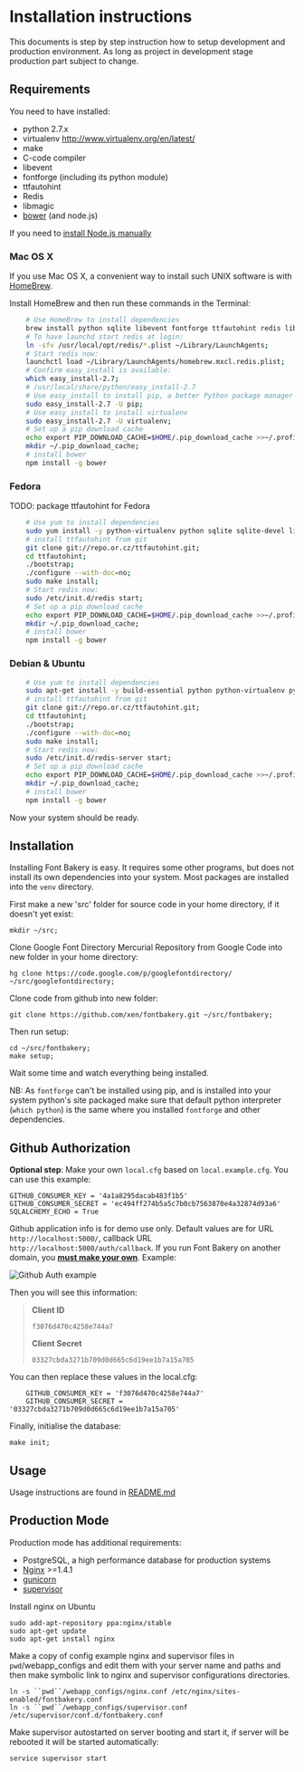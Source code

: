 # Installation instructions

This documents is step by step instruction how to setup development and production environment. As long as project in development stage production part subject to change.

## Requirements

You need to have installed:

- python 2.7.x
- virtualenv http://www.virtualenv.org/en/latest/
- make
- C-code compiler
- libevent
- fontforge (including its python module)
- ttfautohint
- Redis
- libmagic
- [bower](http://bower.io/) (and node.js)

If you need to [install Node.js manually](https://github.com/joyent/node/wiki/Installing-Node.js-via-package-manager) 

### Mac OS X

If you use Mac OS X, a convenient way to install such UNIX software is with [HomeBrew](http://mxcl.github.io/homebrew/).

Install HomeBrew and then run these commands in the Terminal:

```sh
    # Use HomeBrew to install dependencies
    brew install python sqlite libevent fontforge ttfautohint redis libmagic nodejs;
    # To have launchd start redis at login:
    ln -sfv /usr/local/opt/redis/*.plist ~/Library/LaunchAgents;
    # Start redis now:
    launchctl load ~/Library/LaunchAgents/homebrew.mxcl.redis.plist;
    # Confirm easy_install is available:
    which easy_install-2.7;
    # /usr/local/share/python/easy_install-2.7
    # Use easy_install to install pip, a better Python package manager
    sudo easy_install-2.7 -U pip;
    # Use easy_install to install virtualenv
    sudo easy_install-2.7 -U virtualenv;
    # Set up a pip download cache
    echo export PIP_DOWNLOAD_CACHE=$HOME/.pip_download_cache >>~/.profile;
    mkdir ~/.pip_download_cache;
    # install bower
    npm install -g bower
```

### Fedora

TODO: package ttfautohint for Fedora

```sh
    # Use yum to install dependencies
    sudo yum install -y python-virtualenv python sqlite sqlite-devel libevent libevent-devel fontforge redis mercurial git npm;
    # install ttfautohint from git
    git clone git://repo.or.cz/ttfautohint.git;
    cd ttfautohint;
    ./bootstrap;
    ./configure --with-doc=no;
    sudo make install;
    # Start redis now:
    sudo /etc/init.d/redis start;
    # Set up a pip download cache
    echo export PIP_DOWNLOAD_CACHE=$HOME/.pip_download_cache >>~/.profile;
    mkdir ~/.pip_download_cache;
    # install bower
    npm install -g bower
```

### Debian & Ubuntu

```sh
    # Use yum to install dependencies
    sudo apt-get install -y build-essential python python-virtualenv python-pip sqlite libsqlite3-dev libevent-2.0-5 libevent-dev fontforge python-fontforge fonttools redis-server curl git mercurial nodejs;
    # install ttfautohint from git
    git clone git://repo.or.cz/ttfautohint.git;
    cd ttfautohint;
    ./bootstrap;
    ./configure --with-doc=no;
    sudo make install;
    # Start redis now:
    sudo /etc/init.d/redis-server start;
    # Set up a pip download cache
    echo export PIP_DOWNLOAD_CACHE=$HOME/.pip_download_cache >>~/.profile;
    mkdir ~/.pip_download_cache;
    # install bower
    npm install -g bower
```

Now your system should be ready.

## Installation

Installing Font Bakery is easy. It requires some other programs, but does not install its own dependencies into your system. Most packages are installed into the `venv` directory.

First make a new 'src' folder for source code in your home directory, if it doesn't yet exist:

    mkdir ~/src;

Clone Google Font Directory Mercurial Repository from Google Code into new folder in your home directory:

    hg clone https://code.google.com/p/googlefontdirectory/ ~/src/googlefontdirectory;

Clone code from github into new folder:

    git clone https://github.com/xen/fontbakery.git ~/src/fontbakery;

Then run setup:

    cd ~/src/fontbakery;
    make setup;

Wait some time and watch everything being installed.

NB: As `fontforge` can't be installed using pip, and is installed into your system python's site packaged make sure that
default python interpreter (`which python`) is the same where you installed `fontforge` and other dependencies.

## Github Authorization

**Optional step**: Make your own `local.cfg` based on `local.example.cfg`. You can use this example:

    GITHUB_CONSUMER_KEY = '4a1a8295dacab483f1b5'
    GITHUB_CONSUMER_SECRET = 'ec494ff274b5a5c7b0cb7563870e4a32874d93a6'
    SQLALCHEMY_ECHO = True

Github application info is for demo use only. Default values are for URL `http://localhost:5000/`, callback URL `http://localhost:5000/auth/callback`. If you run Font Bakery on another domain, you **[must make your own](https://github.com/settings/applications/new)**. Example:

![Github Auth example](https://raw.github.com/xen/fontbakery/master/INSTALL-githubauth.png)

Then you will see this information:

> **Client ID**
>
>     f3076d470c4258e744a7
>
> **Client Secret**
>
>     03327cbda3271b709d0d665c6d19ee1b7a15a705

You can then replace these values in the local.cfg:

```
    GITHUB_CONSUMER_KEY = 'f3076d470c4258e744a7'
    GITHUB_CONSUMER_SECRET = '03327cbda3271b709d0d665c6d19ee1b7a15a705'
```

Finally, initialise the database:

    make init;

## Usage

Usage instructions are found in [README.md](https://github.com/xen/fontbakery/blob/master/README.md)

## Production Mode 

Production mode has additional requirements:

* PostgreSQL, a high performance database for production systems
* [Nginx](http://nginx.org/) >=1.4.1
* [gunicorn](http://gunicorn.org/)
* [supervisor](http://supervisord.org/)

Install nginx on Ubuntu

    sudo add-apt-repository ppa:nginx/stable
    sudo apt-get update
    sudo apt-get install nginx

Make a copy of config example nginx and supervisor files in ``pwd``/webapp_configs and edit them with your server name and paths and then make symbolic link to nginx and supervisor configurations directories.

    ln -s ``pwd``/webapp_configs/nginx.conf /etc/nginx/sites-enabled/fontbakery.conf
    ln -s ``pwd``/webapp_configs/supervisor.conf /etc/supervisor/conf.d/fontbakery.conf

Make supervisor autostarted on server booting and start it, if server will be rebooted it will be started automatically:

    service supervisor start

